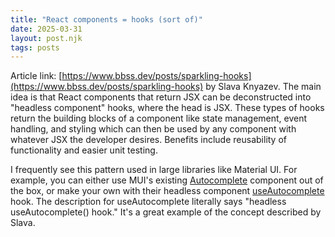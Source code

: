 ```yaml
---
title: "React components = hooks (sort of)"
date: 2025-03-31
layout: post.njk
tags: posts
---
```


Article link: [https://www.bbss.dev/posts/sparkling-hooks](https://www.bbss.dev/posts/sparkling-hooks) by Slava Knyazev. The main idea is that React components that return JSX can be deconstructed into "headless component" hooks, where the head is JSX. These types of hooks return the building blocks of a component like state management, event handling, and styling which can then be used by any component with whatever JSX the developer desires. Benefits include reusability of functionality and easier unit testing.

I frequently see this pattern used in large libraries like Material UI. For example, you can either use MUI's existing [Autocomplete](https://mui.com/material-ui/react-autocomplete) component out of the box, or make your own with their headless component [useAutocomplete](https://mui.com/material-ui/react-autocomplete/#useautocomplete) hook. The description for useAutocomplete literally says "headless useAutocomplete() hook." It's a great example of the concept described by Slava.
